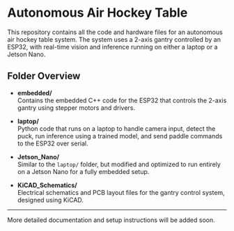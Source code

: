 # Autonomous Air Hockey Table

This repository contains all the code and hardware files for an autonomous air hockey table system. The system uses a 2-axis gantry controlled by an ESP32, with real-time vision and inference running on either a laptop or a Jetson Nano.

## Folder Overview

- **embedded/**  
  Contains the embedded C++ code for the ESP32 that controls the 2-axis gantry using stepper motors and drivers.

- **laptop/**  
  Python code that runs on a laptop to handle camera input, detect the puck, run inference using a trained model, and send paddle commands to the ESP32 over serial.

- **Jetson_Nano/**  
  Similar to the `laptop/` folder, but modified and optimized to run entirely on a Jetson Nano for a fully embedded setup.

- **KiCAD_Schematics/**  
  Electrical schematics and PCB layout files for the gantry control system, designed using KiCAD.

---

More detailed documentation and setup instructions will be added soon.
